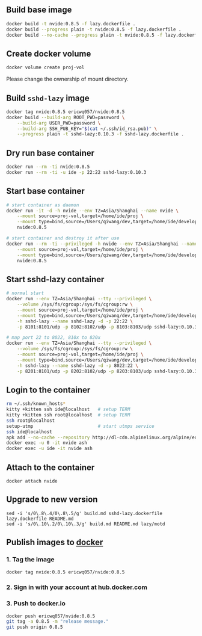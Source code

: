 ## Build base image

```sh
docker build -t nvide:0.8.5 -f lazy.dockerfile .
docker build --progress plain -t nvide:0.8.5 -f lazy.dockerfile .
docker build --no-cache --progress plain -t nvide:0.8.5 -f lazy.dockerfile .
```

## Create docker volume

```sh
docker volume create proj-vol
```

Please change the ownership of mount directory.

## Build `sshd-lazy` image

```sh
docker tag nvide:0.8.5 ericwq057/nvide:0.8.5
docker build --build-arg ROOT_PWD=password \
	--build-arg USER_PWD=password \
	--build-arg SSH_PUB_KEY="$(cat ~/.ssh/id_rsa.pub)" \
	--progress plain -t sshd-lazy:0.10.3 -f sshd-lazy.dockerfile .
```
## Dry run base container

```sh
docker run --rm -ti nvide:0.8.5
docker run --rm -ti -u ide -p 22:22 sshd-lazy:0.10.3
```

## Start base container

```sh
# start container as daemon
docker run -it -d -h nvide --env TZ=Asia/Shanghai --name nvide \
    --mount source=proj-vol,target=/home/ide/proj \
    --mount type=bind,source=/Users/qiwang/dev,target=/home/ide/develop \
    nvide:0.8.5

# start container and destroy it after use
docker run --rm -ti --privileged -h nvide --env TZ=Asia/Shanghai --name nvide \
    --mount source=proj-vol,target=/home/ide/proj \
    --mount type=bind,source=/Users/qiwang/dev,target=/home/ide/develop \
    nvide:0.8.5
```

## Start sshd-lazy container

```sh
# normal start
docker run --env TZ=Asia/Shanghai --tty --privileged \
    --volume /sys/fs/cgroup:/sys/fs/cgroup:rw \
    --mount source=proj-vol,target=/home/ide/proj \
    --mount type=bind,source=/Users/qiwang/dev,target=/home/ide/develop \
    -h sshd-lazy --name sshd-lazy -d -p 22:22 \
    -p 8101:8101/udp -p 8102:8102/udp -p 8103:8103/udp sshd-lazy:0.10.3

# map port 22 to 8022, 810x to 820x
docker run --env TZ=Asia/Shanghai --tty --privileged \
    --volume /sys/fs/cgroup:/sys/fs/cgroup:rw \
    --mount source=proj-vol,target=/home/ide/proj \
    --mount type=bind,source=/Users/qiwang/dev,target=/home/ide/develop \
    -h sshd-lazy --name sshd-lazy -d -p 8022:22 \
    -p 8201:8101/udp -p 8202:8102/udp -p 8203:8103/udp sshd-lazy:0.10.3
```

## Login to the container

```sh
rm ~/.ssh/known_hosts*
kitty +kitten ssh ide@localhost   # setup TERM
kitty +kitten ssh root@localhost  # setup TERM
ssh root@localhost
setup-utmp                        # start utmps service
ssh ide@localhost
apk add --no-cache --repository http://dl-cdn.alpinelinux.org/alpine/edge/main ca-certificates curl
docker exec -u 0 -it nvide ash
docker exec -u ide -it nvide ash
```

## Attach to the container

```
docker attach nvide
```

## Upgrade to new version
```shell
sed -i 's/0\.8\.4/0\.8\.5/g' build.md sshd-lazy.dockerfile lazy.dockerfile README.md
sed -i 's/0\.10\.2/0\.10\.3/g' build.md README.md lazy/motd
```

## Publish images to [docker](hub.docker.com)

### 1. Tag the image

```sh
docker tag nvide:0.8.5 ericwq057/nvide:0.8.5
```

### 2. Sign in with your account at hub.docker.com

### 3. Push to docker.io

```sh
docker push ericwq057/nvide:0.8.5
git tag -a 0.8.5 -m "release message."
git push origin 0.8.5
```
